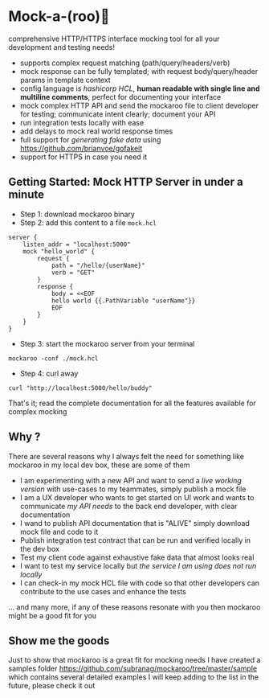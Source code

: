 # Mock-a-(roo)🦘
comprehensive HTTP/HTTPS interface mocking tool for all your development and testing needs! 
- supports complex request matching (path/query/headers/verb)
- mock response can be fully templated; with request body/query/header params in template context
- config language is *hashicorp HCL*, **human readable with single line and multiline comments**, perfect for documenting your interface
- mock complex HTTP API and send the mockaroo file to client developer for testing; communicate intent clearly; document your API
- run integration tests locally with ease
- add delays to mock real world response times
- full support for *generating fake data* using https://github.com/brianvoe/gofakeit
- support for HTTPS in case you need it

## Getting Started: Mock HTTP Server in under a minute
- Step 1: download mockaroo binary
- Step 2: add this content to a file `mock.hcl`
```hcl
server {
    listen_addr = "localhost:5000"
    mock "hello_world" {
        request {
            path = "/hello/{userName}"
            verb = "GET"
        }
        response {
            body = <<EOF
            hello world {{.PathVariable "userName"}}
            EOF
        }
    }
}
```
- Step 3: start the mockaroo server from your terminal
```
mockaroo -conf ./mock.hcl
```
- Step 4: curl away 
```
curl "http://localhost:5000/hello/buddy"
```
That's it; read the complete documentation for all the features available for complex mocking

## Why ?
There are several reasons why I always felt the need for something like mockaroo in my local dev box, these are some of them
- I am experimenting with a new API and want to send a *live working version* with use-cases to my teammates, simply publish a mock file
- I am a UX developer who wants to get started on UI work and wants to communicate *my API needs* to the back end developer, with clear documentation
- I wand to publish API documentation that is "ALIVE" simply download mock file and code to it 
- Publish integration test contract that can be run and verified locally in the dev box
- Test my client code against exhaustive fake data that almost looks real 
- I want to test my service locally but *the service I am using does not run locally*
- I can check-in my mock HCL file with code so that other developers can contribute to the use cases and enhance the tests

... and many more, if any of these reasons resonate with you then mockaroo might be a good fit for you 

## Show me the goods 
Just to show that mockaroo is a great fit for mocking needs I have created a samples folder https://github.com/subranag/mockaroo/tree/master/sample which contains several detailed examples I will keep adding to the list in the future, please check it out